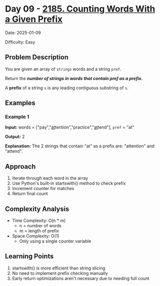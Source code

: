 # Day 09 - [2185. Counting Words With a Given Prefix](https://leetcode.com/problems/counting-words-with-a-given-prefix/submissions/?envType=daily-question&envId=2025-01-09)
Date: 2025-01-09

Difficulty: Easy

## Problem Description
You are given an array of `strings` words and a string `pref`.

Return the ***number of strings in words that contain pref as a prefix.***

A **prefix** of a string `s` is any leading contiguous substring of `s`.

## Examples

### Example 1
**Input:**  words = ["pay","<u>at</u>tention","practice","<u>at</u>tend"], `pref` = "at"

**Output:** 2

**Explanation:** The 2 strings that contain "at" as a prefix are: "attention" and "attend".

## Approach
1. Iterate through each word in the array
2. Use Python's built-in startswith() method to check prefix
3. Increment counter for matches
4. Return final count

## Complexity Analysis
- Time Complexity: O(n * m)
    - n = number of words
    - m = length of prefix
- Space Complexity: O(1)
    - Only using a single counter variable

## Learning Points
1. startswith() is more efficient than string slicing
2. No need to implement prefix checking manually
3. Early return optimizations aren't necessary due to needing full count
